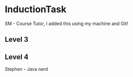 # InductionTask
SM - Course Tutor, I added this using my machine and Git!
## Level 3
## Level 4
Stephen - Java nerd